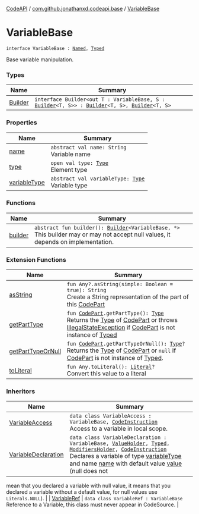 [CodeAPI](../../index.md) / [com.github.jonathanxd.codeapi.base](../index.md) / [VariableBase](.)

# VariableBase

`interface VariableBase : `[`Named`](../-named/index.md)`, `[`Typed`](../-typed/index.md)

Base variable manipulation.

### Types

| Name | Summary |
|---|---|
| [Builder](-builder/index.md) | `interface Builder<out T : VariableBase, S : `[`Builder`](-builder/index.md)`<T, S>> : `[`Builder`](../-named/-builder/index.md)`<T, S>, `[`Builder`](../-typed/-builder/index.md)`<T, S>` |

### Properties

| Name | Summary |
|---|---|
| [name](name.md) | `abstract val name: String`<br>Variable name |
| [type](type.md) | `open val type: `[`Type`](http://docs.oracle.com/javase/6/docs/api/java/lang/reflect/Type.html)<br>Element type |
| [variableType](variable-type.md) | `abstract val variableType: `[`Type`](http://docs.oracle.com/javase/6/docs/api/java/lang/reflect/Type.html)<br>Variable type |

### Functions

| Name | Summary |
|---|---|
| [builder](builder.md) | `abstract fun builder(): `[`Builder`](-builder/index.md)`<VariableBase, *>`<br>This builder may or may not accept null values, it depends on implementation. |

### Extension Functions

| Name | Summary |
|---|---|
| [asString](../../com.github.jonathanxd.codeapi.util/kotlin.-any/as-string.md) | `fun Any?.asString(simple: Boolean = true): String`<br>Create a String representation of the part of this [CodePart](../../com.github.jonathanxd.codeapi/-code-part/index.md) |
| [getPartType](../../com.github.jonathanxd.codeapi.util/get-part-type.md) | `fun `[`CodePart`](../../com.github.jonathanxd.codeapi/-code-part/index.md)`.getPartType(): `[`Type`](http://docs.oracle.com/javase/6/docs/api/java/lang/reflect/Type.html)<br>Returns the [Type](http://docs.oracle.com/javase/6/docs/api/java/lang/reflect/Type.html) of [CodePart](../../com.github.jonathanxd.codeapi/-code-part/index.md) or throws [IllegalStateException](http://docs.oracle.com/javase/6/docs/api/java/lang/IllegalStateException.html) if [CodePart](../../com.github.jonathanxd.codeapi/-code-part/index.md) is not instance of [Typed](../-typed/index.md) |
| [getPartTypeOrNull](../../com.github.jonathanxd.codeapi.util/get-part-type-or-null.md) | `fun `[`CodePart`](../../com.github.jonathanxd.codeapi/-code-part/index.md)`.getPartTypeOrNull(): `[`Type`](http://docs.oracle.com/javase/6/docs/api/java/lang/reflect/Type.html)`?`<br>Returns the [Type](http://docs.oracle.com/javase/6/docs/api/java/lang/reflect/Type.html) of [CodePart](../../com.github.jonathanxd.codeapi/-code-part/index.md) or `null` if [CodePart](../../com.github.jonathanxd.codeapi/-code-part/index.md) is not instance of [Typed](../-typed/index.md). |
| [toLiteral](../../com.github.jonathanxd.codeapi.util.conversion/kotlin.-any/to-literal.md) | `fun Any.toLiteral(): `[`Literal`](../../com.github.jonathanxd.codeapi.literal/-literal/index.md)`?`<br>Convert this value to a literal |

### Inheritors

| Name | Summary |
|---|---|
| [VariableAccess](../-variable-access/index.md) | `data class VariableAccess : VariableBase, `[`CodeInstruction`](../../com.github.jonathanxd.codeapi/-code-instruction.md)<br>Access to a variable in local scope. |
| [VariableDeclaration](../-variable-declaration/index.md) | `data class VariableDeclaration : VariableBase, `[`ValueHolder`](../-value-holder/index.md)`, `[`Typed`](../-typed/index.md)`, `[`ModifiersHolder`](../-modifiers-holder/index.md)`, `[`CodeInstruction`](../../com.github.jonathanxd.codeapi/-code-instruction.md)<br>Declares a variable of type [variableType](../-variable-declaration/variable-type.md) and name [name](../-variable-declaration/name.md) with default value [value](../-variable-declaration/value.md) (null does not
mean that you declared a variable with null value, it means that you declared a variable without a default value,
for null values use `Literals.NULL`). |
| [VariableRef](../../com.github.jonathanxd.codeapi.common/-variable-ref/index.md) | `data class VariableRef : VariableBase`<br>Reference to a Variable, this class must never appear in CodeSource. |
